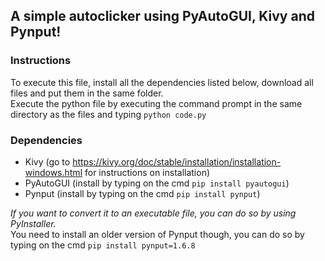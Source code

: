 ## A simple autoclicker using PyAutoGUI, Kivy and Pynput!

### Instructions
To execute this file, install all the dependencies listed below, download all files and put them in the same folder.\
Execute the python file by executing the command prompt in the same directory as the files and typing ```python code.py```

### Dependencies
- Kivy (go to https://kivy.org/doc/stable/installation/installation-windows.html for instructions on installation)
- PyAutoGUI (install by typing on the cmd ```pip install pyautogui```)
- Pynput (install by typing on the cmd ```pip install pynput```)

*If you want to convert it to an executable file, you can do so by using PyInstaller.*\
You need to install an older version of Pynput though, you can do so by typing on the cmd ```pip install pynput=1.6.8```
